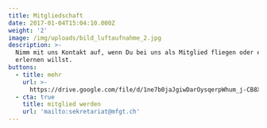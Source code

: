 ```yaml
---
title: Mitgliedschaft
date: 2017-01-04T15:04:10.000Z
weight: '2'
image: /img/uploads/bild_luftaufnahme_2.jpg
description: >-
  Nimm mit uns Kontakt auf, wenn Du bei uns als Mitglied fliegen oder es
  erlernen willst.
buttons:
  - title: mehr
    url: >-
      https://drive.google.com/file/d/1ne7b0jaJgiwDarOysqerpWhum_j-CB8X/view?usp=drive_link
  - cta: true
    title: mitglied werden
    url: 'mailto:sekretariat@mfgt.ch'
---
```


